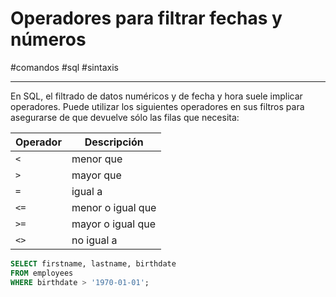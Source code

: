 # Operadores para filtrar fechas y números
#comandos #sql #sintaxis 

---
En SQL, el filtrado de datos numéricos y de fecha y hora suele implicar operadores. Puede utilizar los siguientes operadores en sus filtros para asegurarse de que devuelve sólo las filas que necesita:

| Operador | Descripción       |
| -------- | ----------------- |
| `<`      | menor que         |
| `>`      | mayor que         |
| `=`      | igual a           |
| `<=`     | menor o igual que |
| `>=`     | mayor o igual que |
| `<>`     | no igual a        |
```sql
SELECT firstname, lastname, birthdate
FROM employees
WHERE birthdate > '1970-01-01';
```
